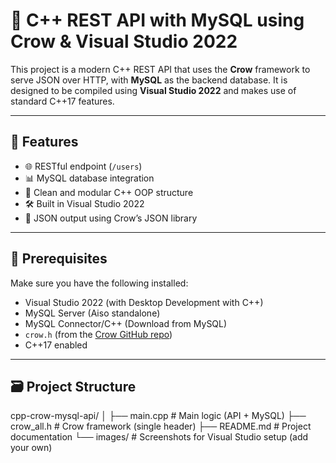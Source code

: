 # 🚀 C++ REST API with MySQL using Crow & Visual Studio 2022

This project is a modern C++ REST API that uses the **Crow** framework to serve JSON over HTTP, with **MySQL** as the backend database. It is designed to be compiled using **Visual Studio 2022** and makes use of standard C++17 features.

---

## 📌 Features

- 🌐 RESTful endpoint (`/users`)
- 📊 MySQL database integration
- 🧱 Clean and modular C++ OOP structure
- 🛠 Built in Visual Studio 2022
- 🔁 JSON output using Crow’s JSON library

---

## 🧰 Prerequisites

Make sure you have the following installed:

- Visual Studio 2022 (with Desktop Development with C++)
- MySQL Server (Aiso standalone)
- MySQL Connector/C++ (Download from MySQL)
- `crow.h` (from the [Crow GitHub repo](https://github.com/CrowCpp/crow))
- C++17 enabled

---

## 🗃️ Project Structure

cpp-crow-mysql-api/
│
├── main.cpp # Main logic (API + MySQL)
├── crow_all.h # Crow framework (single header)
├── README.md # Project documentation
└── images/ # Screenshots for Visual Studio setup (add your own)


  

